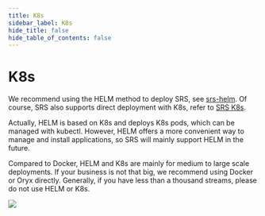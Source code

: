 ```yaml
---
title: K8s
sidebar_label: K8s
hide_title: false
hide_table_of_contents: false
---
```


# K8s

We recommend using the HELM method to deploy SRS, see [srs-helm](https://github.com/ossrs/srs-helm). Of course,
SRS also supports direct deployment with K8s, refer to [SRS K8s](./k8s.md).

Actually, HELM is based on K8s and deploys K8s pods, which can be managed with kubectl. However, HELM offers a
more convenient way to manage and install applications, so SRS will mainly support HELM in the future.

Compared to Docker, HELM and K8s are mainly for medium to large scale deployments. If your business is not that
big, we recommend using Docker or Oryx directly. Generally, if you have less than a thousand streams, please
do not use HELM or K8s.

![](https://ossrs.io/gif/v1/sls.gif?site=ossrs.io&path=/lts/doc/en/v5/getting-started-k8s)



